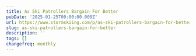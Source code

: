 ```yaml
---
title: As Ski Patrollers Bargain For Better
pubDate: '2025-01-25T00:00:00.000Z'
url: https://www.stormskiing.com/p/as-ski-patrollers-bargain-for-better
slug: as-ski-patrollers-bargain-for-better
description: ''
tags: []
changefreq: monthly
---
```


<!-- Add post content below -->
